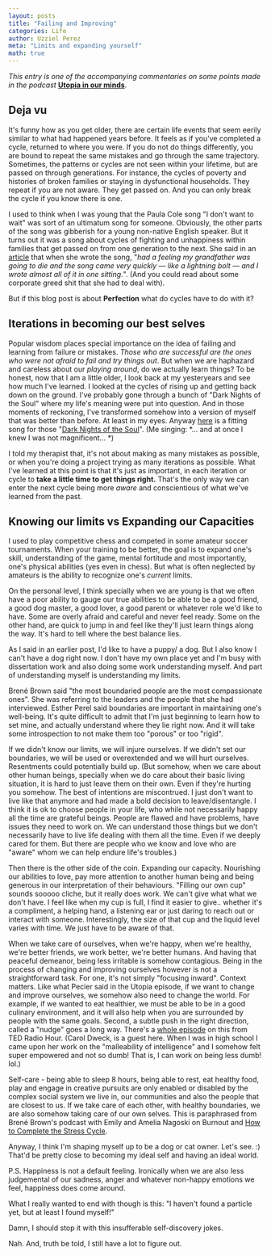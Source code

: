 ```yaml
---
layout: posts
title: "Failing and Improving"
categories: Life 
author: Uzziel Perez
meta: "Limits and expanding yourself"
math: true
---
```


*This entry is one of the accompanying commentaries on some points made in the podcast* **[Utopia in our minds](https://www.buzzsprout.com/1030039/6057664)**.

## Deja vu

It's funny how as you get older, there are certain life events that seem eerily similar to what had happened years before. It feels as if you've completed a cycle, returned to where you were. If you do not do things differently, you are bound to repeat the same mistakes and go through the same trajectory. Sometimes, the patterns or cycles are not seen within your lifetime, but are passed on through generations. For instance, the cycles of poverty and histories of broken families or staying in dysfunctional households. They repeat if you are not aware. They get passed on. And you can only break the cycle if you know there is one.

I used to think when I was young that the Paula Cole song "I don't want to wait" was sort of an ultimatum song for someone. Obviously, the other parts of the song was gibberish for a young non-native English speaker. But it turns out it was a song about cycles of fighting and unhappiness within families that get passed on from one generation to the next. She said in an [article](https://www.huffpost.com/entry/paula-cole-dawsons-creek-i-dont-want-to-wait_n_5ace1b38e4b06a6aac8df856) that when she wrote the song, "*had a feeling my grandfather was going to die and the song came very quickly — like a lightning bolt — and I wrote almost all of it in one sitting.*". (And you could read about some corporate greed shit that she had to deal with).

But if this blog post is about **Perfection** what do cycles have to do with it?

## Iterations in becoming our best selves

Popular wisdom places special importance on the idea of failing and learning from failure or mistakes. *Those who are successful are the ones who were not afraid to fail and try things out*. But when we are haphazard and careless about our *playing around*, do we actually learn things? To be honest, now that I am a little older, I look back at my yesteryears and see how much I've learned. I looked at the cycles of rising up and getting back down on the ground. I've probably gone through a bunch of "Dark Nights of the Soul" where my life's meaning were put into question. And in those moments of reckoning, I've transformed somehow into a version of myself that was better than before. At least in my eyes. Anyway [here](https://open.spotify.com/track/4fbvXwMTXPWaFyaMWUm9CR?si=qqmaz8DOTr2619ezBJHgFg) is a fitting song for those "[Dark Nights of the Soul](https://www.theodysseyonline.com/bon-ivers-holocene-is-reminder-of-the-greater-picture)". (Me singing: *... and at once I knew I was not magnificent... *) 

I told my therapist that, it's not about making as many mistakes as possible, or when you're doing a project trying as many iterations as possible. What I've learned at this point is that it's just as important, in each iteration or cycle to **take a little time to get things right.** That's the only way we can enter the next cycle being more *aware* and conscientious of what we've learned from the past.


## Knowing our limits vs Expanding our Capacities

I used to play competitive chess and competed in some amateur soccer tournaments. When your training to be better, the goal is to expand one's skill, understanding of the game, mental fortitude and most importantly, one's physical abilities (yes even in chess). But what is often neglected by amateurs is the ability to recognize one's *current* limits.

On the personal level, I think specially when we are young is that we often have a poor ability to gauge our true abilities to be able to be a good friend, a good dog master, a good lover, a good parent or whatever role we'd like to have. Some are overly afraid and careful and never feel ready. Some on the other hand, are quick to jump in and feel like they'll just learn things along the way. It's hard to tell where the best balance lies.

As I said in an earlier post, I'd like to have a puppy/ a dog. But I also know I can't have a dog right now. I don't have my own place yet and I'm busy with dissertation work and also doing some work understanding myself. And part of understanding myself is understanding my limits.

Brené Brown said "the most boundaried people are the most compassionate ones". She was referring to the leaders and the people that she had interviewed. Esther Perel said boundaries are important in maintaining one's well-being. It's quite difficult to admit that I'm just beginning to learn how to set mine, and actually understand where they lie right now. And it will take some introspection to not make them too "porous" or too "rigid".

If we didn't know our limits, we will injure ourselves. If we didn't set our boundaries, we will be used or overextended and we will hurt ourselves. Resentments could potentially build up. (But somehow, when we care about other human beings, specially when we do care about their basic living situation, it is hard to just leave them on their own. Even if they're hurting you somehow. The best of intentions are miscontrued. I just don't want to live like that anymore and had made a bold decision to leave/disentangle. I think it is ok to choose people in your life, who while not necessarily happy all the time are grateful beings. People are flawed and have problems, have issues they need to work on. We can understand those things but we don't necessarily have to live life dealing with them all the time. Even if we deeply cared for them. But there are people who we know and love who are "aware" whom we can help endure life's troubles.)

Then there is the other side of the coin. Expanding our capacity. Nourishing our abilities to love, pay more attention to another human being and being generous in our interpretation of their behaviours. "Filling our own cup" sounds sooooo cliche, but it really does work. We can't give what what we don't have. I feel like when my cup is full, I find it easier to give.. whether it's a compliment, a helping hand, a listening ear or just daring to reach out or interact with someone. Interestingly, the size of that cup and the liquid level varies with time. We just have to be aware of that.   

When we take care of ourselves, when we're happy, when we're healthy, we're better friends, we work better, we're better humans. And having that peaceful demeanor, being less irritable is somehow contagious. Being in the process of changing and improving ourselves however is not a straightforward task. For one, it's not simply "focusing inward". Context matters. Like what Pecier said in the Utopia episode, if we want to change and improve ourselves, we somehow also need to change the world. For example, if we wanted to eat healthier, we must be able to be in a good culinary environment, and it will also help when you are surrounded by people with the same goals. Second, a subtle push in the right direction, called a "nudge" goes a long way. There's a [whole episode](https://open.spotify.com/episode/2aDnuMry1RT7mFfLCeGBKp?si=GwfhmlafSpWlnm0NJZ7UTg) on this from TED Radio Hour. (Carol Dweck, is a guest here. When I was in high school I came upon her work on the "malleability of intelligence" and I somehow felt super empowered and not so dumb! That is, I can work on being less dumb! lol.)   

Self-care - being able to sleep 8 hours, being able to rest, eat healthy food, play and engage in creative pursuits are only enabled or disabled by the complex social system we live in, our communities and also the people that are closest to us. If we take care of each other, with healthy boundaries, we are also somehow taking care of our own selves. This is paraphrased from Brené Brown's podcast with Emily and Amelia Nagoski on Burnout and [How to Complete the Stress Cycle](https://open.spotify.com/episode/57lSXDGL5qiGCu1BWwHXJU?si=q7YLI5LETVK8i1vkvVWyRg).

Anyway, I think I'm shaping myself up to be a dog or cat owner. Let's see. :)
That'd be pretty close to becoming my ideal self and having an ideal world.

P.S. Happiness is not a default feeling. Ironically when we are also less judgemental of our sadness, anger and whatever non-happy emotions we feel, happiness does come around.

What I really wanted to end with though is this: "I haven't found a particle yet, but at least I found myself!"

Damn, I should stop it with this insufferable self-discovery jokes. 

Nah. And, truth be told, I still have a lot to figure out.  

 
